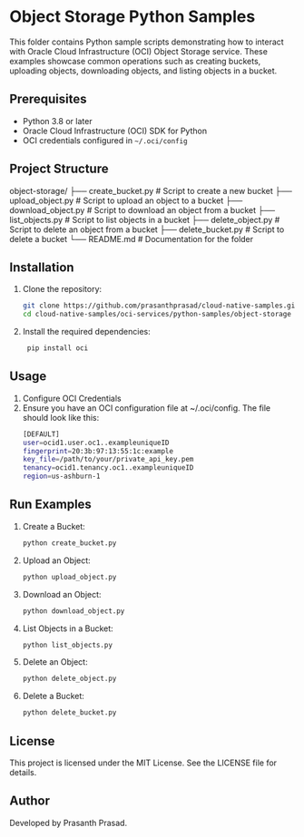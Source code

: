# Object Storage Python Samples

This folder contains Python sample scripts demonstrating how to interact with Oracle Cloud Infrastructure (OCI) Object Storage service. These examples showcase common operations such as creating buckets, uploading objects, downloading objects, and listing objects in a bucket.

## Prerequisites

- Python 3.8 or later
- Oracle Cloud Infrastructure (OCI) SDK for Python
- OCI credentials configured in `~/.oci/config`

## Project Structure

object-storage/ ├── create_bucket.py # Script to create a new bucket ├── upload_object.py # Script to upload an object to a bucket ├── download_object.py # Script to download an object from a bucket ├── list_objects.py # Script to list objects in a bucket ├── delete_object.py # Script to delete an object from a bucket ├── delete_bucket.py # Script to delete a bucket └── README.md # Documentation for the folder


## Installation

1. Clone the repository:
   ```sh
   git clone https://github.com/prasanthprasad/cloud-native-samples.git
   cd cloud-native-samples/oci-services/python-samples/object-storage

2. Install the required dependencies:
   ```sh
    pip install oci

## Usage
1. Configure OCI Credentials  
2. Ensure you have an OCI configuration file at ~/.oci/config. The file should look like this:  
    ```sh
    [DEFAULT]
    user=ocid1.user.oc1..exampleuniqueID
    fingerprint=20:3b:97:13:55:1c:example
    key_file=/path/to/your/private_api_key.pem
    tenancy=ocid1.tenancy.oc1..exampleuniqueID
    region=us-ashburn-1

## Run Examples  
1. Create a Bucket:
    ```sh
    python create_bucket.py

2. Upload an Object:
    ```sh
    python upload_object.py

3. Download an Object:
    ```sh
    python download_object.py

4. List Objects in a Bucket:
    ```sh
    python list_objects.py

5. Delete an Object:
    ```sh
    python delete_object.py

6. Delete a Bucket:
    ```sh
    python delete_bucket.py

## License  
This project is licensed under the MIT License. See the LICENSE file for details.

## Author  
Developed by Prasanth Prasad.